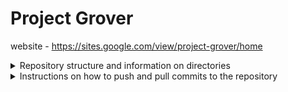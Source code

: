# Project Grover
website - https://sites.google.com/view/project-grover/home

<details>
<summary>Repository structure and information on directories</summary>
## Directory Overview
### **`technical/`**
   - **Purpose**: The `technical` directory houses all the technical documentation, codebase, and resources related to the development of the project. This is the core directory where all technical work is organized and managed.
   - **Contents**:
     - **sub-systems**: code and technical documents for each sub-systems
     - **Technical Documentation**: Manuals, API documentation, architecture diagrams, and other technical resources.
</details>

<details>
<summary>Instructions on how to push and pull commits to the repository</summary>
  
## Table of Contents
1. [Getting Started](#getting-started)
2. [Creating a New Branch](#creating-a-new-branch)
3. [Pushing Changes](#pushing-changes)
4. [Pulling Changes](#pulling-changes)
5. [Submitting a Pull Request](#submitting-a-pull-request)
6. [Branching Strategy](#branching-strategy)
7. [Pull Request Review Process](#pull-request-review-process)

## Getting Started

Before you start working on this project, ensure you have cloned the repository to your local machine:
```bash
git clone https://github.com/meh-maw/project-grover.git
cd repository-name
```
Ensure you are working in a branch other than `main` before making any changes.

## Creating a New Branch

To keep the `main` branch stable and clean, all work should be done in separate branches. Follow these steps to create a new branch:

1. **Fetch the latest changes** from the remote repository:

```bash
git fetch origin
```

2. **Create a new branch** and switch to it:

```bash
git checkout -b <your-branch-name>
```
Replace `<your-branch-name>` with a meaningful name related to the feature or bug fix you are working on.

3. **Push your branch to the remote repository**:

```bash
git push -u origin <your-branch-name>
```

## Pushing Changes

Once you have made changes in your branch, follow these steps to commit and push them:

1. **Stage the changes** you want to commit:
```bash
git add .
```

2. **Commit your changes** with a meaningful message:
```bash
git commit -m "Your commit message"
```

3. **Push your changes** to the remote branch:
```bash
git push origin <your-branch-name>
```

## Pulling Changes

Before starting new work or when you want to integrate the latest changes from the `main` branch into your branch, you should pull the latest updates:

1. **Switch to the `main` branch**:

```bash
git checkout main
```

2. **Pull the latest changes** from the remote `main` branch:

```bash
git pull origin main
```

3. **Switch back to your branch**:

```bash
git checkout <your-branch-name>
```

4. **Merge `main` into your branch** to incorporate the latest changes:

```bash
git merge main
```

## Submitting a Pull Request

When you are ready to submit your changes for review, follow these steps:

1. **Push your branch** to the remote repository:

```bash
git push origin <your-branch-name>
```

2. **Create a pull request** on GitHub:

- Go to the repository on GitHub.
- Click on the "Compare & pull request" button.
- Add a title and description for your pull request.
- Ensure the base branch is `main` and the compare branch is your branch.
- Click "Create pull request".

## Branching Strategy

We follow a branching strategy where all development is done on branches other than `main`. This helps keep the `main` branch stable and deployable. Each feature, bug fix, or task should have its own branch.

- **Feature Branches**: Branches for new features (e.g., `feature/new-login-page`).
- **Bug Fixes**: Branches for bug fixes (e.g., `bugfix/fix-login-error`).
- **Hotfixes**: Quick fixes that need to be merged into `main` immediately (e.g., `hotfix/security-patch`).

## Pull Request Review Process

All pull requests will be reviewed by at least one other team member before being merged into the `main` branch. Here's the review process:

1. **Create the pull request** as described above.
2. **Wait for a reviewer** to approve your changes. You may receive feedback or requests for changes.
3. **Make any requested changes** and push them to your branch.
4. **Once approved**, the reviewer will merge the pull request into `main`.

### Important Notes

- **Do not push directly to `main`**. Always work in a branch and submit a pull request.
- **Keep your branch updated** with `main` to avoid conflicts during the merge process.
- **Review other team members' pull requests** to help maintain code quality.
</details>
